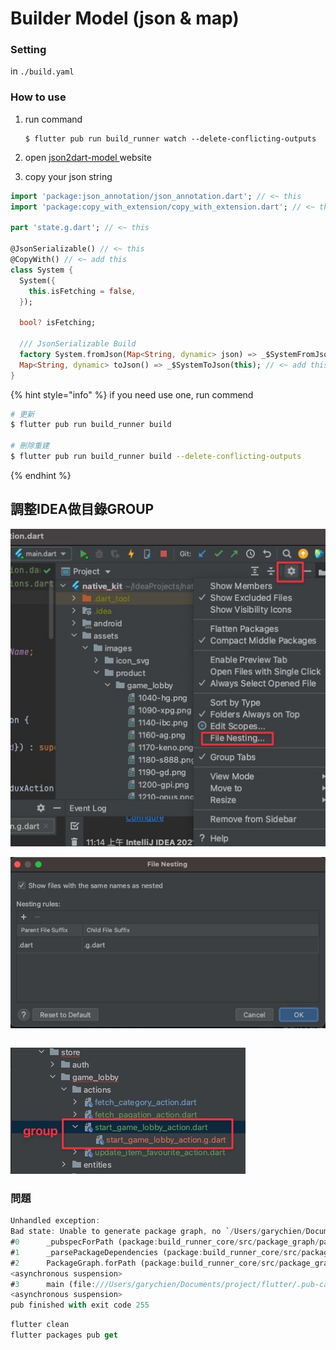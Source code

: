 # Builder Model \(json & map\)

### Setting

in `./build.yaml`

### How to use

1. run command

   ```text
   $ flutter pub run build_runner watch --delete-conflicting-outputs
   ```

2. open [json2dart-model ](https://imagine10255.github.io/json2dart-model/)website
3.  copy your json string

```dart
import 'package:json_annotation/json_annotation.dart'; // <~ this
import 'package:copy_with_extension/copy_with_extension.dart'; // <~ this

part 'state.g.dart'; // <~ this

@JsonSerializable() // <~ this
@CopyWith() // <~ add this
class System {
  System({
    this.isFetching = false,
  });

  bool? isFetching;
 
  /// JsonSerializable Build
  factory System.fromJson(Map<String, dynamic> json) => _$SystemFromJson(json); // <~ add this
  Map<String, dynamic> toJson() => _$SystemToJson(this); // <~ add this
}
```

{% hint style="info" %}
if you need use one, run commend

```bash
# 更新
$ flutter pub run build_runner build

# 刪除重建
$ flutter pub run build_runner build --delete-conflicting-outputs
```
{% endhint %}

## 調整IDEA做目錄GROUP

![](../.gitbook/assets/cleanshot-2021-08-06-at-14.42.20.jpg)



![](../.gitbook/assets/cleanshot-2021-08-06-at-14.45.14.jpg)

```dart

```

![](../.gitbook/assets/cleanshot-2021-08-06-at-14.44.32.jpg)

### 問題

```dart
Unhandled exception:
Bad state: Unable to generate package graph, no `/Users/garychien/Documents/project/flutter-native-kit/.dart_tool/flutter_gen/pubspec.yaml` found.
#0      _pubspecForPath (package:build_runner_core/src/package_graph/package_graph.dart:232:5)
#1      _parsePackageDependencies (package:build_runner_core/src/package_graph/package_graph.dart:206:21)
#2      PackageGraph.forPath (package:build_runner_core/src/package_graph/package_graph.dart:101:33)
<asynchronous suspension>
#3      main (file:///Users/garychien/Documents/project/flutter/.pub-cache/hosted/pub.dartlang.org/build_runner-2.0.5/bin/build_runner.dart:27:30)
<asynchronous suspension>
pub finished with exit code 255
```

```dart
flutter clean
flutter packages pub get
```


